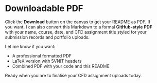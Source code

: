 # Downloadable PDF

Click the **Download** button on the canvas to get your README as PDF. If you want, I can also convert this Markdown to a formal **GitHub-style PDF** with your name, course, date, and CFD assignment title styled for your submission records and portfolio uploads.

Let me know if you want:

- A professional formatted PDF
- LaTeX version with SVNIT headers
- Combined PDF with your code and this README

Ready when you are to finalise your CFD assignment uploads today.

